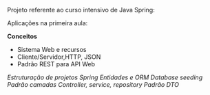 Projeto referente ao curso intensivo de Java Spring:

Aplicações na primeira aula:

**Conceitos**
- Sistema Web e recursos
- Cliente/Servidor,HTTP, JSON
- Padrão REST para API Web

*Estruturação de projetos Spring*
*Entidades e ORM*
*Database seeding*
*Padrão camadas*
*Controller, service, repository*
*Padrão DTO*
